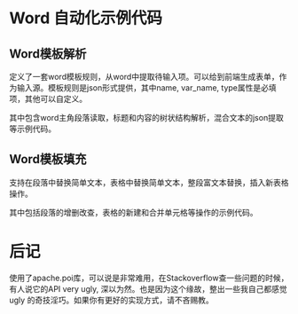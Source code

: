 # Word 自动化示例代码

## Word模板解析

定义了一套word模板规则，从word中提取待输入项。可以给到前端生成表单，作为输入源。模板规则是json形式提供，其中name, var_name, type属性是必填项，其他可以自定义。

其中包含word主角段落读取，标题和内容的树状结构解析，混合文本的json提取等示例代码。

## Word模板填充

支持在段落中替换简单文本，表格中替换简单文本，整段富文本替换，插入新表格操作。

其中包括段落的增删改查，表格的新建和合并单元格等操作的示例代码。

# 后记

使用了apache.poi库，可以说是非常难用，在Stackoverflow查一些问题的时候，有人说它的API very ugly, 深以为然。也是因为这个缘故，整出一些我自己都感觉 ugly 的奇技淫巧。如果你有更好的实现方式，请不吝赐教。
